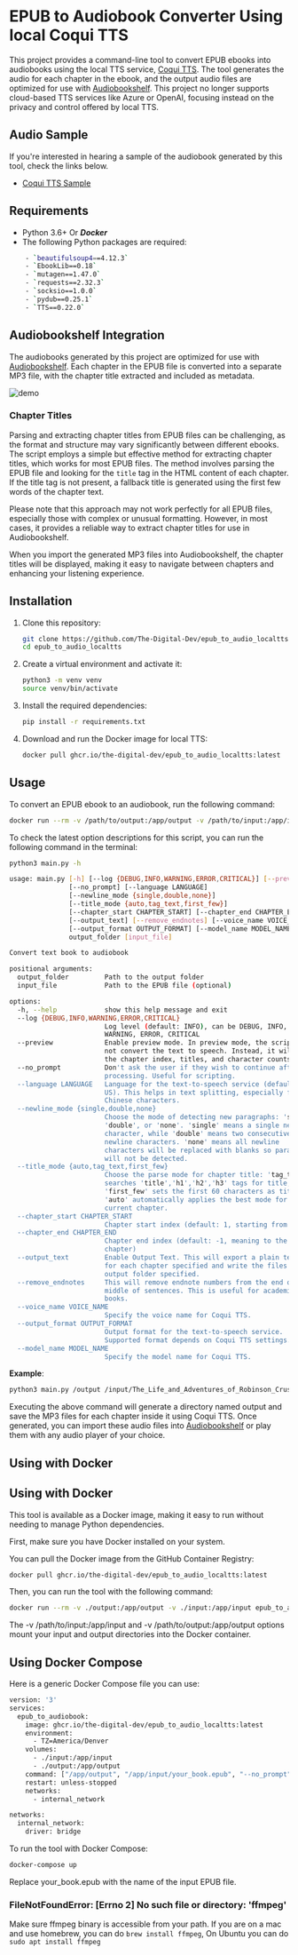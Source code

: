 # EPUB to Audiobook Converter Using local Coqui TTS 


This project provides a command-line tool to convert EPUB ebooks into audiobooks using the local TTS service, [Coqui TTS](https://github.com/coqui-ai/TTS). The tool generates the audio for each chapter in the ebook, and the output audio files are optimized for use with [Audiobookshelf](https://github.com/advplyr/audiobookshelf). This project no longer supports cloud-based TTS services like Azure or OpenAI, focusing instead on the privacy and control offered by local TTS.

## Audio Sample

If you're interested in hearing a sample of the audiobook generated by this tool, check the links below. 

- [Coqui TTS Sample](https://audio.com/paudi/audio/0008-chapter-vii-agricultural-experience)

## Requirements

- Python 3.6+ Or ***Docker***
- The following Python packages are required:
```bash
    - `beautifulsoup4==4.12.3`
    - `EbookLib==0.18`
    - `mutagen==1.47.0`
    - `requests==2.32.3`
    - `socksio==1.0.0`
    - `pydub==0.25.1`
    - `TTS==0.22.0`
```
## Audiobookshelf Integration

The audiobooks generated by this project are optimized for use with [Audiobookshelf](https://github.com/advplyr/audiobookshelf). Each chapter in the EPUB file is converted into a separate MP3 file, with the chapter title extracted and included as metadata.

![demo](./examples/audiobookshelf.png)

### Chapter Titles

Parsing and extracting chapter titles from EPUB files can be challenging, as the format and structure may vary significantly between different ebooks. The script employs a simple but effective method for extracting chapter titles, which works for most EPUB files. The method involves parsing the EPUB file and looking for the `title` tag in the HTML content of each chapter. If the title tag is not present, a fallback title is generated using the first few words of the chapter text.

Please note that this approach may not work perfectly for all EPUB files, especially those with complex or unusual formatting. However, in most cases, it provides a reliable way to extract chapter titles for use in Audiobookshelf.

When you import the generated MP3 files into Audiobookshelf, the chapter titles will be displayed, making it easy to navigate between chapters and enhancing your listening experience.

## Installation

1. Clone this repository:

    ```bash
    git clone https://github.com/The-Digital-Dev/epub_to_audio_localtts.git
    cd epub_to_audio_localtts
    ```

2. Create a virtual environment and activate it:

    ```bash
    python3 -m venv venv
    source venv/bin/activate
    ```

3. Install the required dependencies:

    ```bash
    pip install -r requirements.txt
    ```

4. Download and run the Docker image for local TTS:

    ```bash
    docker pull ghcr.io/the-digital-dev/epub_to_audio_localtts:latest
    ```

## Usage

To convert an EPUB ebook to an audiobook, run the following command:

```bash
docker run --rm -v /path/to/output:/app/output -v /path/to/input:/app/input epub_to_audio_localtts:latest /app/output "/app/input/your_book.epub" --no_prompt
```

To check the latest option descriptions for this script, you can run the following command in the terminal:
```bash
python3 main.py -h
```
```bash
usage: main.py [-h] [--log {DEBUG,INFO,WARNING,ERROR,CRITICAL}] [--preview]
               [--no_prompt] [--language LANGUAGE]
               [--newline_mode {single,double,none}]
               [--title_mode {auto,tag_text,first_few}]
               [--chapter_start CHAPTER_START] [--chapter_end CHAPTER_END]
               [--output_text] [--remove_endnotes] [--voice_name VOICE_NAME]
               [--output_format OUTPUT_FORMAT] [--model_name MODEL_NAME]
               output_folder [input_file]

Convert text book to audiobook

positional arguments:
  output_folder         Path to the output folder
  input_file            Path to the EPUB file (optional)

options:
  -h, --help            show this help message and exit
  --log {DEBUG,INFO,WARNING,ERROR,CRITICAL}
                        Log level (default: INFO), can be DEBUG, INFO,
                        WARNING, ERROR, CRITICAL
  --preview             Enable preview mode. In preview mode, the script will
                        not convert the text to speech. Instead, it will print
                        the chapter index, titles, and character counts.
  --no_prompt           Don't ask the user if they wish to continue after
                        processing. Useful for scripting.
  --language LANGUAGE   Language for the text-to-speech service (default: en-
                        US). This helps in text splitting, especially for
                        Chinese characters.
  --newline_mode {single,double,none}
                        Choose the mode of detecting new paragraphs: 'single',
                        'double', or 'none'. 'single' means a single newline
                        character, while 'double' means two consecutive
                        newline characters. 'none' means all newline
                        characters will be replaced with blanks so paragraphs
                        will not be detected.
  --title_mode {auto,tag_text,first_few}
                        Choose the parse mode for chapter title: 'tag_text'
                        searches 'title','h1','h2','h3' tags for title,
                        'first_few' sets the first 60 characters as title,
                        'auto' automatically applies the best mode for the
                        current chapter.
  --chapter_start CHAPTER_START
                        Chapter start index (default: 1, starting from 1)
  --chapter_end CHAPTER_END
                        Chapter end index (default: -1, meaning to the last
                        chapter)
  --output_text         Enable Output Text. This will export a plain text file
                        for each chapter specified and write the files to the
                        output folder specified.
  --remove_endnotes     This will remove endnote numbers from the end or
                        middle of sentences. This is useful for academic
                        books.
  --voice_name VOICE_NAME
                        Specify the voice name for Coqui TTS.
  --output_format OUTPUT_FORMAT
                        Output format for the text-to-speech service.
                        Supported format depends on Coqui TTS settings.
  --model_name MODEL_NAME
                        Specify the model name for Coqui TTS.
```
**Example**:

```bash
python3 main.py /output /input/The_Life_and_Adventures_of_Robinson_Crusoe.epub --no_prompt
```

Executing the above command will generate a directory named output and save the MP3 files for each chapter inside it using Coqui TTS. Once generated, you can import these audio files into [Audiobookshelf](https://github.com/advplyr/audiobookshelf) or play them with any audio player of your choice.

## Using with Docker

## Using with Docker

This tool is available as a Docker image, making it easy to run without needing to manage Python dependencies.

First, make sure you have Docker installed on your system.

You can pull the Docker image from the GitHub Container Registry:

```bash
docker pull ghcr.io/the-digital-dev/epub_to_audio_localtts:latest
```

Then, you can run the tool with the following command:
```bash
docker run --rm -v ./output:/app/output -v ./input:/app/input epub_to_audio_localtts:latest /app/output "/app/input/filename.epub" --no_prompt
```

The -v /path/to/input:/app/input and -v /path/to/output:/app/output options mount your input and output directories into the Docker container.

## Using Docker Compose
Here is a generic Docker Compose file you can use:

```bash
version: '3'
services:
  epub_to_audiobook:
    image: ghcr.io/the-digital-dev/epub_to_audio_localtts:latest
    environment:
      - TZ=America/Denver
    volumes:
      - ./input:/app/input
      - ./output:/app/output
    command: ["/app/output", "/app/input/your_book.epub", "--no_prompt"]
    restart: unless-stopped
    networks:
      - internal_network

networks:
  internal_network:
    driver: bridge
```

To run the tool with Docker Compose:

```bash
docker-compose up
```
Replace your_book.epub with the name of the input EPUB file.

### FileNotFoundError: [Errno 2] No such file or directory: 'ffmpeg'

Make sure ffmpeg binary is accessible from your path. If you are on a mac and use homebrew, you can do `brew install ffmpeg`, On Ubuntu you can do `sudo apt install ffmpeg`